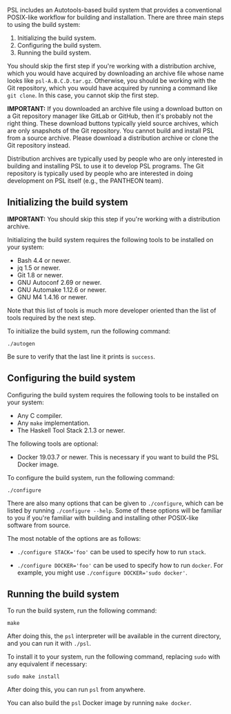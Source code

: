 PSL includes an Autotools-based build system that provides a
conventional POSIX-like workflow for building and installation.
There are three main steps to using the build system:

1. Initializing the build system.
2. Configuring the build system.
3. Running the build system.

You should skip the first step if you're working with a distribution
archive, which you would have acquired by downloading an archive file
whose name looks like `psl-A.B.C.D.tar.gz`.
Otherwise, you should be working with the Git repository, which you
would have acquired by running a command like `git clone`.
In this case, you cannot skip the first step.

**IMPORTANT:**
If you downloaded an archive file using a download button on a Git
repository manager like GitLab or GitHub, then it's probably not the
right thing.
These download buttons typically yield source archives, which are only
snapshots of the Git repository.
You cannot build and install PSL from a source archive.
Please download a distribution archive or clone the Git repository
instead.

Distribution archives are typically used by people who are only
interested in building and installing PSL to use it to develop PSL
programs.
The Git repository is typically used by people who are interested in
doing development on PSL itself (e.g., the PANTHEON team).

## Initializing the build system

**IMPORTANT:**
You should skip this step if you're working with a distribution archive.

Initializing the build system requires the following tools to be
installed on your system:

- Bash 4.4 or newer.
- jq 1.5 or newer.
- Git 1.8 or newer.
- GNU Autoconf 2.69 or newer.
- GNU Automake 1.12.6 or newer.
- GNU M4 1.4.16 or newer.

Note that this list of tools is much more developer oriented than the
list of tools required by the next step.

To initialize the build system, run the following command:

```
./autogen
```

Be sure to verify that the last line it prints is `success`.

## Configuring the build system

Configuring the build system requires the following tools to be
installed on your system:

- Any C compiler.
- Any `make` implementation.
- The Haskell Tool Stack 2.1.3 or newer.

The following tools are optional:

- Docker 19.03.7 or newer.
  This is necessary if you want to build the PSL Docker image.

To configure the build system, run the following command:

```
./configure
```

There are also many options that can be given to `./configure`, which
can be listed by running `./configure --help`.
Some of these options will be familiar to you if you're familiar with
building and installing other POSIX-like software from source.

The most notable of the options are as follows:

- `./configure STACK='foo'` can be used to specify how to run `stack`.

- `./configure DOCKER='foo'` can be used to specify how to run `docker`.
  For example, you might use `./configure DOCKER='sudo docker'`.

## Running the build system

To run the build system, run the following command:

```
make
```

After doing this, the `psl` interpreter will be available in the
current directory, and you can run it with `./psl`.

To install it to your system, run the following command, replacing
`sudo` with any equivalent if necessary:

```
sudo make install
```

After doing this, you can run `psl` from anywhere.

You can also build the `psl` Docker image by running `make docker`.
